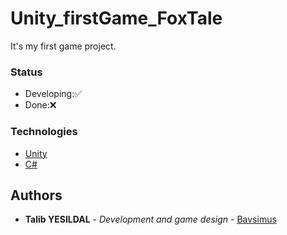 # Unity_firstGame_FoxTale

It's my first game project.

### Status
- Developing:✅
- Done:❌

### Technologies
 
- [Unity](https://unity.com/)
- [C#](https://learn.microsoft.com/en-us/dotnet/csharp/)

## Authors

  - **Talib YESILDAL** - *Development and game design* -
    [Bavsimus](https://github.com/Bavsimus)
